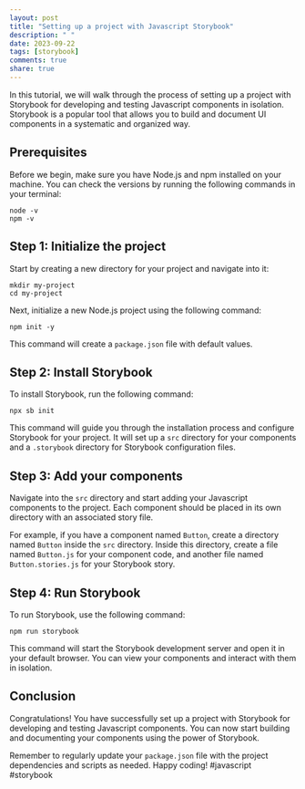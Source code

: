```yaml
---
layout: post
title: "Setting up a project with Javascript Storybook"
description: " "
date: 2023-09-22
tags: [storybook]
comments: true
share: true
---
```


In this tutorial, we will walk through the process of setting up a project with Storybook for developing and testing Javascript components in isolation. Storybook is a popular tool that allows you to build and document UI components in a systematic and organized way.

## Prerequisites

Before we begin, make sure you have Node.js and npm installed on your machine. You can check the versions by running the following commands in your terminal:

```
node -v
npm -v
```

## Step 1: Initialize the project

Start by creating a new directory for your project and navigate into it:

```
mkdir my-project
cd my-project
```

Next, initialize a new Node.js project using the following command:

```
npm init -y
```

This command will create a `package.json` file with default values.

## Step 2: Install Storybook

To install Storybook, run the following command:

```
npx sb init
```

This command will guide you through the installation process and configure Storybook for your project. It will set up a `src` directory for your components and a `.storybook` directory for Storybook configuration files.

## Step 3: Add your components

Navigate into the `src` directory and start adding your Javascript components to the project. Each component should be placed in its own directory with an associated story file.

For example, if you have a component named `Button`, create a directory named `Button` inside the `src` directory. Inside this directory, create a file named `Button.js` for your component code, and another file named `Button.stories.js` for your Storybook story.

## Step 4: Run Storybook

To run Storybook, use the following command:

```
npm run storybook
```

This command will start the Storybook development server and open it in your default browser. You can view your components and interact with them in isolation.

## Conclusion

Congratulations! You have successfully set up a project with Storybook for developing and testing Javascript components. You can now start building and documenting your components using the power of Storybook.

Remember to regularly update your `package.json` file with the project dependencies and scripts as needed. Happy coding! #javascript #storybook